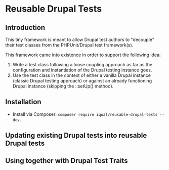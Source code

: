 # Reusable Drupal Tests

## Introduction

This tiny framework is meant to allow Drupal test authors to "decouple" their test classes from the PHPUnit/Drupal test framework(s).

This framework came into existence in order to support the following idea:

1. Write a test class following a loose coupling approach as far as the configuration and instantiation of the Drupal testing instance goes.
2. Use the test class in the context of either a vanilla Drupal instance (classic Drupal testing approach) or against an already functioning Drupal instance (skipping the ::setUp() method). 

## Installation

- Install via Composer: `composer require iqual/reusable-drupal-tests --dev`.

## Updating existing Drupal tests into reusable Drupal tests

## Using together with Drupal Test Traits
